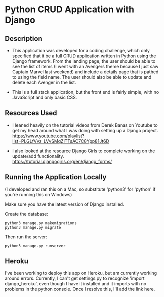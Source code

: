 # Python CRUD Application with Django

## Description

- This application was developed for a coding challenge, which only specified that it be a full
CRUD application written in Python using the Django framework. From the landing page, the user
should be able to see the list of items (I went with an Avengers theme because I just saw Captain
Marvel last weekend) and include a details page that is pathed to using the field name. The user
should also be able to update and delete each Avenger in the list.

- This is a full stack application, but the front end is fairly simple, with no JavaScript and only basic CSS.


## Resources Used
- I leaned heavily on the tutorial videos from Derek Banas on Youtube to get my head around what I was doing with setting up a Django project.
https://www.youtube.com/playlist?list=PLGLfVvz_LVvSMqZiTTsAC7C8Ypp81Jt6D

- I also looked at the resource Django Girls to complete working on the update/add functionality.
https://tutorial.djangogirls.org/en/django_forms/

## Running the Application Locally

(I developed and ran this on a Mac, so substitute 'python3' for 'python' if you're running this on Windows)

Make sure you have the latest version of Django installed.

Create the database:

    python3 manage.py makemigrations
    python3 manage.py migrate

Then run the server:

    python3 manage.py runserver



## Heroku

I've been working to deploy this app on Heroku, but am currently working around errors. Currently, I can't get settings.py to recognize 'import django_heroku', even though I have it installed and it imports with no problems in the python console. Once I resolve this, I'll add the link here.
